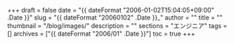 +++
draft = false
date = "{{ dateFormat "2006-01-02T15:04:05+09:00" .Date }}"
slug = "{{ dateFormat "20060102" .Date }}_"
author = ""
title = ""
thumbnail = "/blog/images/"
description = ""
sections = "エンジニア"
tags = []
archives = ["{{ dateFormat "2006/01" .Date }}"]
toc = true
+++
